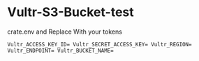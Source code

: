 # Vultr-S3-Bucket-test

crate.env and Replace With your tokens

``Vultr_ACCESS_KEY_ID=
Vultr_SECRET_ACCESS_KEY=
Vultr_REGION=
Vultr_ENDPOINT=
Vultr_BUCKET_NAME=``
